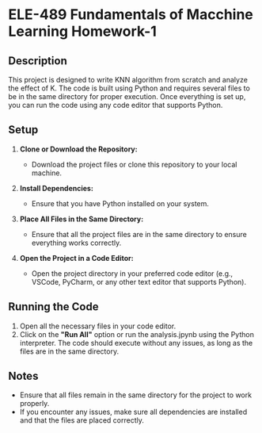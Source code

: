 # ELE-489 Fundamentals of Macchine Learning Homework-1

## Description
This project is designed to write KNN algorithm from scratch and analyze the effect of K. The code is built using Python and requires several files to be in the same directory for proper execution. Once everything is set up, you can run the code using any code editor that supports Python.

## Setup

1. **Clone or Download the Repository:**
   - Download the project files or clone this repository to your local machine.

2. **Install Dependencies:**
   - Ensure that you have Python installed on your system.
   
3. **Place All Files in the Same Directory:**
   - Ensure that all the project files are in the same directory to ensure everything works correctly.

4. **Open the Project in a Code Editor:**
   - Open the project directory in your preferred code editor (e.g., VSCode, PyCharm, or any other text editor that supports Python).

## Running the Code

1. Open all the necessary files in your code editor.
2. Click on the **"Run All"** option or run the analysis.jpynb using the Python interpreter. The code should execute without any issues, as long as the files are in the same directory.

## Notes
- Ensure that all files remain in the same directory for the project to work properly.
- If you encounter any issues, make sure all dependencies are installed and that the files are placed correctly.

